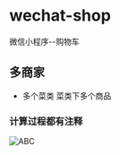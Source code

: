 # wechat-shop
微信小程序--购物车
## 多商家
+ 多个菜类 菜类下多个商品
### 计算过程都有注释

![ABC](http://www.00h5.com/ximg/1.png) 
